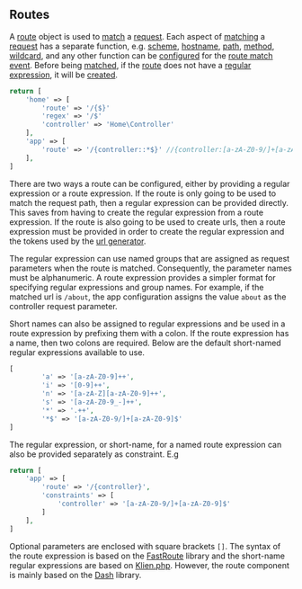 ## Routes
A [route](https://github.com/mvc5/mvc5/blob/master/src/Route/Route.php) object is used to [match](https://github.com/mvc5/mvc5/blob/master/config/event.php#L22) a [request](https://github.com/mvc5/mvc5/blob/master/src/Route/Request.php). Each aspect of [matching](https://github.com/mvc5/mvc5/blob/master/src/Route/Match.php) a [request](https://github.com/mvc5/mvc5/blob/master/src/Route/Request.php) has a separate function, e.g. [scheme](https://github.com/mvc5/mvc5/blob/master/src/Route/Match/Scheme.php), [hostname](https://github.com/mvc5/mvc5/blob/master/src/Route/Match/Hostname.php), [path](https://github.com/mvc5/mvc5/blob/master/src/Route/Match/Path.php), [method](https://github.com/mvc5/mvc5/blob/master/src/Route/Match/Method.php), [wildcard](https://github.com/mvc5/mvc5/blob/master/src/Route/Match/Wildcard.php), and any other function can be [configured](https://github.com/mvc5/mvc5/blob/master/config/event.php#L47) for the [route match event](https://github.com/mvc5/mvc5/blob/master/src/Route/Match.php). Before being [matched](https://github.com/mvc5/mvc5/blob/master/src/Route/Match.php), if the [route](https://github.com/mvc5/mvc5/blob/master/src/Route/Route.php) does not have a [regular expression](https://github.com/mvc5/mvc5/blob/master/src/Route/Route.php#L90), it will be [created](https://github.com/mvc5/mvc5/blob/master/src/Route/Definition/Build.php#L95).

```php
return [
    'home' => [
        'route' => '/{$}'
        'regex' => '/$'
        'controller' => 'Home\Controller'
    ],
    'app' => [
        'route' => '/{controller::*$}' //{controller:[a-zA-Z0-9/]+[a-zA-Z0-9]$}
    ],
]
```

There are two ways a route can be configured, either by providing a regular expression or a route expression. If the route is only going to be used to match the request path, then a regular expression can be provided directly. This saves from having to create the regular expression from a route expression. If the route is also going to be used to create urls, then a route expression must be provided in order to create the regular expression and the tokens used by the [url generator](https://github.com/mvc5/mvc5/blob/master/src/Url/Route/Generator.php).

The regular expression can use named groups that are assigned as request parameters when the route is matched. Consequently, the parameter names must be alphanumeric. A route expression provides a simpler format for specifying regular expressions and group names. For example, if the matched url is <code>/about</code>, the app configuration assigns the value <code>about</code> as the controller request parameter.

Short names can also be assigned to regular expressions and be used in a route expression by prefixing them with a colon. If the route expression has a name, then two colons are required. Below are the default short-named regular expressions available to use.
  
```php
[
        'a' => '[a-zA-Z0-9]++',
        'i' => '[0-9]++',
        'n' => '[a-zA-Z][a-zA-Z0-9]++',
        's' => '[a-zA-Z0-9_-]++',
        '*' => '.++',
        '*$' => '[a-zA-Z0-9/]+[a-zA-Z0-9]$'
]
```

The regular expression, or short-name, for a named route expression can also be provided separately as constraint. E.g

```php
return [
    'app' => [
        'route' => '/{controller}',
        'constraints' => [
            'controller' => '[a-zA-Z0-9/]+[a-zA-Z0-9]$'
        ]
    ],
]
```

Optional parameters are enclosed with square brackets <code>[]</code>. The syntax of the route expression is based on the [FastRoute](https://github.com/nikic/FastRoute) library and the short-name regular expressions are based on [Klien.php](https://github.com/klein/klein.php). However, the route component is mainly based on the [Dash](https://github.com/DASPRiD/Dash) library.
